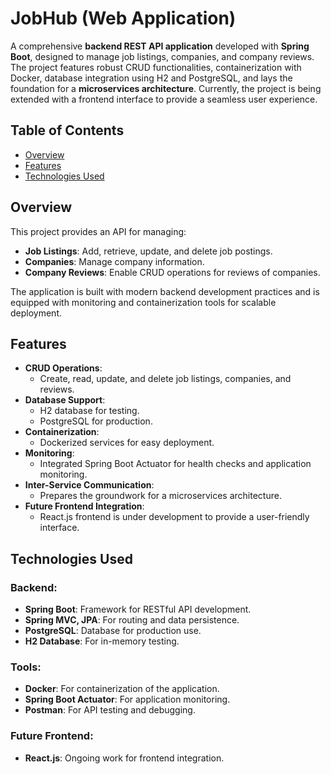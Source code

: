 # JobHub (Web Application)

A comprehensive **backend REST API application** developed with **Spring Boot**, designed to manage job listings, companies, and company reviews. The project features robust CRUD functionalities, containerization with Docker, database integration using H2 and PostgreSQL, and lays the foundation for a **microservices architecture**. Currently, the project is being extended with a frontend interface to provide a seamless user experience.

## Table of Contents
- [Overview](#overview)
- [Features](#features)
- [Technologies Used](#technologies-used)

## Overview
This project provides an API for managing:
- **Job Listings**: Add, retrieve, update, and delete job postings.
- **Companies**: Manage company information.
- **Company Reviews**: Enable CRUD operations for reviews of companies.

The application is built with modern backend development practices and is equipped with monitoring and containerization tools for scalable deployment.

## Features
- **CRUD Operations**:
  - Create, read, update, and delete job listings, companies, and reviews.
- **Database Support**:
  - H2 database for testing.
  - PostgreSQL for production.
- **Containerization**:
  - Dockerized services for easy deployment.
- **Monitoring**:
  - Integrated Spring Boot Actuator for health checks and application monitoring.
- **Inter-Service Communication**:
  - Prepares the groundwork for a microservices architecture.
- **Future Frontend Integration**:
  - React.js frontend is under development to provide a user-friendly interface.

## Technologies Used
### Backend:
- **Spring Boot**: Framework for RESTful API development.
- **Spring MVC, JPA**: For routing and data persistence.
- **PostgreSQL**: Database for production use.
- **H2 Database**: For in-memory testing.

### Tools:
- **Docker**: For containerization of the application.
- **Spring Boot Actuator**: For application monitoring.
- **Postman**: For API testing and debugging.

### Future Frontend:
- **React.js**: Ongoing work for frontend integration.
